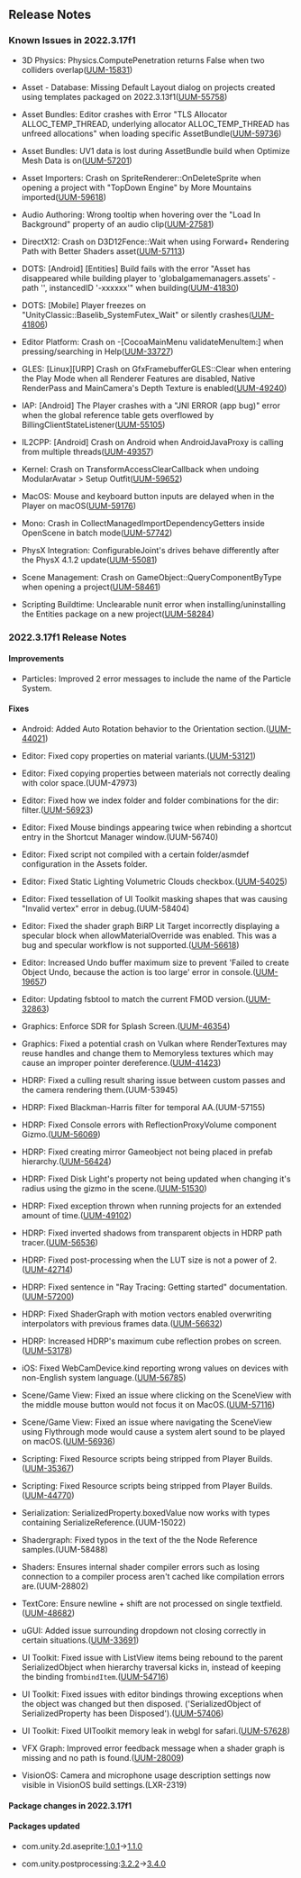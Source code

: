 ## Release Notes

### Known Issues in 2022.3.17f1

-   3D Physics: Physics.ComputePenetration returns False when two colliders overlap([UUM-15831](https://issuetracker.unity3d.com/issues/physics-dot-computepenetration-returns-false-when-two-colliders-overlap))

-   Asset - Database: Missing Default Layout dialog on projects created using templates packaged on 2022.3.13f1([UUM-55758](https://issuetracker.unity3d.com/issues/missing-default-layout-dialog-on-projects-created-using-templates-packaged-on-2022-dot-3-13f1))

-   Asset Bundles: Editor crashes with Error "TLS Allocator ALLOC_TEMP_THREAD, underlying allocator ALLOC_TEMP_THREAD has unfreed allocations" when loading specific AssetBundle([UUM-59736](https://issuetracker.unity3d.com/issues/editor-crashes-with-error-tls-allocator-alloc-temp-thread-underlying-allocator-alloc-temp-thread-has-unfreed-allocations-when-loading-specific-assetbundle))

-   Asset Bundles: UV1 data is lost during AssetBundle build when Optimize Mesh Data is on([UUM-57201](https://issuetracker.unity3d.com/issues/uv1-data-is-lost-during-assetbundle-build-when-optimize-mesh-data-is-on))

-   Asset Importers: Crash on SpriteRenderer::OnDeleteSprite when opening a project with \"TopDown Engine\" by More Mountains imported([UUM-59618](https://issuetracker.unity3d.com/issues/crash-on-spriterenderer-ondeletesprite-when-opening-a-project-with-topdown-engine-by-more-mountains-imported))

-   Audio Authoring: Wrong tooltip when hovering over the \"Load In Background\" property of an audio clip([UUM-27581](https://issuetracker.unity3d.com/issues/wrong-tooltip-when-hovering-over-the-load-in-background-property-of-an-audio-clip))

-   DirectX12: Crash on D3D12Fence::Wait when using Forward+ Rendering Path with Better Shaders asset([UUM-57113](https://issuetracker.unity3d.com/issues/crash-on-d3d12fence-wait-when-using-forward-plus-rendering-path-with-better-shaders-asset))

-   DOTS: \[Android\] \[Entities\] Build fails with the error "Asset has disappeared while building player to \'globalgamemanagers.assets\' - path \'\', instancedID \'-xxxxxx\'" when building([UUM-41830](https://issuetracker.unity3d.com/issues/android-entities-build-fails-with-the-error-asset-has-disappeared-while-building-player-to-globalgamemanagers-dot-assets-path-instancedid-xxxxxx-when-building))

-   DOTS: \[Mobile\] Player freezes on \"UnityClassic::Baselib_SystemFutex_Wait\" or silently crashes([UUM-41806](https://issuetracker.unity3d.com/issues/android-player-freezes-on-unityclassic-baselib-systemfutex-wait-or-silently-crashes))

-   Editor Platform: Crash on -\[CocoaMainMenu validateMenuItem:\] when pressing/searching in Help([UUM-33727](https://issuetracker.unity3d.com/issues/crash-on-cocoamainmenu-validatemenuitem-when-pressing-slash-searching-in-help))

-   GLES: \[Linux\]\[URP\] Crash on GfxFramebufferGLES::Clear when entering the Play Mode when all Renderer Features are disabled, Native RenderPass and MainCamera\'s Depth Texture is enabled([UUM-49240](https://issuetracker.unity3d.com/issues/linux-urp-crash-on-gfxframebuffergles-clear-when-entering-the-play-mode-when-all-renderer-features-are-disabled-native-renderpass-and-maincameras-depth-texture-is-enabled))

-   IAP: \[Android\] The Player crashes with a \"JNI ERROR (app bug)\" error when the global reference table gets overflowed by BillingClientStateListener([UUM-55105](https://issuetracker.unity3d.com/issues/android-the-player-crashes-with-a-jni-error-app-bug-error-when-the-global-reference-table-gets-overflowed-by-billingclientstatelistener))

-   IL2CPP: \[Android\] Crash on Android when AndroidJavaProxy is calling from multiple threads([UUM-49357](https://issuetracker.unity3d.com/issues/android-crash-on-android-when-androidjavaproxy-is-calling-from-multiple-threads))

-   Kernel: Crash on TransformAccessClearCallback when undoing ModularAvatar \> Setup Outfit([UUM-59652](https://issuetracker.unity3d.com/issues/crash-on-transformaccessclearcallback-when-undoing-modularavatar-setup-outfit))

-   MacOS: Mouse and keyboard button inputs are delayed when in the Player on macOS([UUM-59176](https://issuetracker.unity3d.com/issues/mouse-and-keyboard-button-inputs-are-delayed-when-in-the-player-on-macos))

-   Mono: Crash in CollectManagedImportDependencyGetters inside OpenScene in batch mode([UUM-57742](https://issuetracker.unity3d.com/issues/crash-in-collectmanagedimportdependencygetters-inside-openscene-in-batch-mode))

-   PhysX Integration: ConfigurableJoint\'s drives behave differently after the PhysX 4.1.2 update([UUM-55081](https://issuetracker.unity3d.com/issues/rigidbody-components-values-do-not-translate-to-the-physx-calculations-when-they-are-being-overridden-via-a-script))

-   Scene Management: Crash on GameObject::QueryComponentByType when opening a project([UUM-58461](https://issuetracker.unity3d.com/issues/crash-on-gameobject-querycomponentbytype-when-opening-a-project))

-   Scripting Buildtime: Unclearable nunit error when installing/uninstalling the Entities package on a new project([UUM-58284](https://issuetracker.unity3d.com/issues/unclearable-nunit-error-when-installing-slash-uninstalling-the-entities-package-on-a-new-project))

### 2022.3.17f1 Release Notes

#### Improvements

-   Particles: Improved 2 error messages to include the name of the Particle System.

#### Fixes

-   Android: Added Auto Rotation behavior to the Orientation section.([UUM-44021](https://issuetracker.unity3d.com/issues/android-unable-to-override-android-app-screen-orientation-when-the-custom-main-manifest-is-used))

-   Editor: Fixed copy properties on material variants.([UUM-53121](https://issuetracker.unity3d.com/issues/materials-properties-in-the-inspector-window-are-not-shown-as-overridden-when-pasting-other-materials-properties-with-paste-material-properties))

-   Editor: Fixed copying properties between materials not correctly dealing with color space.(UUM-47973)

-   Editor: Fixed how we index folder and folder combinations for the dir: filter.([UUM-56923](https://issuetracker.unity3d.com/issues/no-items-are-found-in-the-search-window-when-having-a-path-in-the-filter))

-   Editor: Fixed Mouse bindings appearing twice when rebinding a shortcut entry in the Shortcut Manager window.(UUM-56740)

-   Editor: Fixed script not compiled with a certain folder/asmdef configuration in the Assets folder.

-   Editor: Fixed Static Lighting Volumetric Clouds checkbox.([UUM-54025](https://issuetracker.unity3d.com/issues/static-lighting-volumetric-clouds-checkbox-is-not-disabled-but-also-unselectable-when-no-environment-profile-is-set))

-   Editor: Fixed tessellation of UI Toolkit masking shapes that was causing \"Invalid vertex\" error in debug.(UUM-58404)

-   Editor: Fixed the shader graph BiRP Lit Target incorrectly displaying a specular block when allowMaterialOverride was enabled. This was a bug and specular workflow is not supported.([UUM-56618](https://issuetracker.unity3d.com/issues/specular-property-of-the-shader-graph-is-not-shown-on-the-material-when-the-material-override-is-enabled))

-   Editor: Increased Undo buffer maximum size to prevent \'Failed to create Object Undo, because the action is too large\' error in console.([UUM-19657](https://issuetracker.unity3d.com/issues/error-failed-to-create-object-undo-because-the-action-is-too-large-is-thrown-when-deleting-a-large-gameobject))

-   Editor: Updating fsbtool to match the current FMOD version.([UUM-32863](https://issuetracker.unity3d.com/issues/audio-files-generate-a-different-dep-hash-when-reimported))

-   Graphics: Enforce SDR for Splash Screen.([UUM-46354](https://issuetracker.unity3d.com/issues/hdr-does-not-apply-to-the-splashscreen-when-hdr-is-enabled-and-an-hdr-monitor-is-used))

-   Graphics: Fixed a potential crash on Vulkan where RenderTextures may reuse handles and change them to Memoryless textures which may cause an improper pointer dereference.([UUM-41423](https://issuetracker.unity3d.com/issues/android-crash-on-android-with-vulkan-api-during-texture-streaming))

-   HDRP: Fixed a culling result sharing issue between custom passes and the camera rendering them.(UUM-53945)

-   HDRP: Fixed Blackman-Harris filter for temporal AA.(UUM-57155)

-   HDRP: Fixed Console errors with ReflectionProxyVolume component Gizmo.([UUM-56069](https://issuetracker.unity3d.com/issues/hdrp-console-errors-when-selecting-an-object-that-has-a-child-object-containing-reflectionproxyvolume-component))

-   HDRP: Fixed creating mirror Gameobject not being placed in prefab hierarchy.([UUM-56424](https://issuetracker.unity3d.com/issues/mirror-gameobject-cannot-be-created-in-a-prefabs-hierarchy-while-viewing-it-in-context-or-isolation))

-   HDRP: Fixed Disk Light\'s property not being updated when changing it\'s radius using the gizmo in the scene.([UUM-51530](https://issuetracker.unity3d.com/issues/hdrp-when-using-gizmos-the-disk-light-radius-is-not-being-updated))

-   HDRP: Fixed exception thrown when running projects for an extended amount of time.([UUM-49102](https://issuetracker.unity3d.com/issues/invalidoperationexception-exception-thrown-by-hdrp-when-running-the-project-for-an-extended-amount-of-time))

-   HDRP: Fixed inverted shadows from transparent objects in HDRP path tracer.([UUM-56536](https://issuetracker.unity3d.com/issues/objects-cast-inverted-shadows-when-using-path-tracing-on-a-transparent-material-with-a-refractive-surface))

-   HDRP: Fixed post-processing when the LUT size is not a power of 2.([UUM-42714](https://issuetracker.unity3d.com/issues/sprite-is-rendered-differently-in-game-and-scene-view-when-lut-size-is-different-than-8-16-32-and-64))

-   HDRP: Fixed sentence in \"Ray Tracing: Getting started\" documentation.([UUM-57200](https://issuetracker.unity3d.com/issues/documentation-ray-tracing-getting-started-manual-out-of-date))

-   HDRP: Fixed ShaderGraph with motion vectors enabled overwriting interpolators with previous frames data.([UUM-56632](https://issuetracker.unity3d.com/issues/hdrp-shader-graph-uses-the-wrong-time-value-for-interpolators-when-transparent-writes-motion-vectors-is-enabled-on-the-material))

-   HDRP: Increased HDRP\'s maximum cube reflection probes on screen.([UUM-53178](https://issuetracker.unity3d.com/issues/maximum-cube-reflection-probes-on-screen-is-clamped-to-64-when-changing-it-to-higher-value-than-64))

-   iOS: Fixed WebCamDevice.kind reporting wrong values on devices with non-English system language.([UUM-56785](https://issuetracker.unity3d.com/issues/webcamkind-logs-wideangle-for-every-camera-on-ios-devices-if-the-device-language-is-something-other-than-english))

-   Scene/Game View: Fixed an issue where clicking on the SceneView with the middle mouse button would not focus it on MacOS.([UUM-57116](https://issuetracker.unity3d.com/issues/cannot-move-the-scene-view-camera-with-the-middle-mouse-button-when-the-scene-window-is-not-active))

-   Scene/Game View: Fixed an issue where navigating the SceneView using Flythrough mode would cause a system alert sound to be played on macOS.([UUM-56936](https://issuetracker.unity3d.com/issues/error-sound-plays-repeatedly-when-using-the-flythrough-mode-with-the-shift-key-on-macos))

-   Scripting: Fixed Resource scripts being stripped from Player Builds.([UUM-35367](https://issuetracker.unity3d.com/issues/webgl-prefab-rigging-animation-has-a-different-serialization-layout-when-loading))

-   Scripting: Fixed Resource scripts being stripped from Player Builds.([UUM-44770](https://issuetracker.unity3d.com/issues/c-number-script-component-from-a-package-is-missing-when-it-is-attached-to-a-loaded-prefab-in-a-standalone-player))

-   Serialization: SerializedProperty.boxedValue now works with types containing SerializeReference.(UUM-15022)

-   Shadergraph: Fixed typos in the text of the the Node Reference samples.(UUM-58488)

-   Shaders: Ensures internal shader compiler errors such as losing connection to a compiler process aren\'t cached like compilation errors are.(UUM-28802)

-   TextCore: Ensure newline + shift are not processed on single textfield.([UUM-48682](https://issuetracker.unity3d.com/issues/new-line-is-added-to-ui-toolkits-textfield-and-the-system-dot-argumentoutofrangeexception-error-appears-when-using-preventdefault-and-stopimmediatepropagation-if-pressing-the-enter-key-with-the-option-slash-shift-key))

-   uGUI: Added issue surrounding dropdown not closing correctly in certain situations.([UUM-33691](https://issuetracker.unity3d.com/issues/the-dropdown-will-not-close-when-clicked-outside-of-it))

-   UI Toolkit: Fixed issue with ListView items being rebound to the parent SerializedObject when hierarchy traversal kicks in, instead of keeping the binding from` bindItem `.([UUM-54716](https://issuetracker.unity3d.com/issues/arc-volume-value-is-synced-with-audio-clip-list-item-volume))

-   UI Toolkit: Fixed issues with editor bindings throwing exceptions when the object was changed but then disposed. (\'SerializedObject of SerializedProperty has been Disposed\').([UUM-57406](https://issuetracker.unity3d.com/issues/build-profile-window-list-view-throws-an-error-every-tick-when-renaming-a-build-profile-in-project-hierarchy-view))

-   UI Toolkit: Fixed UIToolkit memory leak in webgl for safari.([UUM-57628](https://issuetracker.unity3d.com/issues/ios-webgl-memory-leak-when-using-ui-toolkit))

-   VFX Graph: Improved error feedback message when a shader graph is missing and no path is found.([UUM-28009](https://issuetracker.unity3d.com/issues/vfx-cannot-be-compiled-because-a-shader-graph-asset-located-here-is-missing-when-upgrading-a-project))

-   VisionOS: Camera and microphone usage description settings now visible in VisionOS build settings.(LXR-2319)

#### Package changes in 2022.3.17f1

#### Packages updated

-   com.unity.2d.aseprite:[1.0.1](https://docs.unity3d.com/Packages/com.unity.2d.aseprite@1.0//changelog/CHANGELOG.html)&#x2192;[1.1.0](https://docs.unity3d.com/Packages/com.unity.2d.aseprite@1.1//changelog/CHANGELOG.html)

-   com.unity.postprocessing:[3.2.2](https://docs.unity3d.com/Packages/com.unity.postprocessing@3.2//changelog/CHANGELOG.html)&#x2192;[3.4.0](https://docs.unity3d.com/Packages/com.unity.postprocessing@3.4//changelog/CHANGELOG.html)
